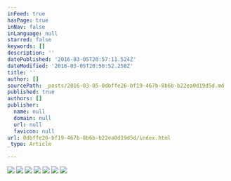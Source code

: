 ```yaml
---
inFeed: true
hasPage: true
inNav: false
inLanguage: null
starred: false
keywords: []
description: ''
datePublished: '2016-03-05T20:57:11.524Z'
dateModified: '2016-03-05T20:56:52.258Z'
title: ''
author: []
sourcePath: _posts/2016-03-05-0dbffe26-bf19-467b-8b6b-b22ea0d19d5d.md
published: true
authors: []
publisher:
  name: null
  domain: null
  url: null
  favicon: null
url: 0dbffe26-bf19-467b-8b6b-b22ea0d19d5d/index.html
_type: Article

---
```

![](https://the-grid-user-content.s3-us-west-2.amazonaws.com/80aecaa4-8875-477e-886c-26361c66a94f.jpg)
![](https://s3-us-west-2.amazonaws.com/the-grid-img/p/798007a480ed4915c9c94b566c7d28ba53a61d9f.jpg)
![](https://the-grid-user-content.s3-us-west-2.amazonaws.com/b85ec398-87a2-419b-83b3-0dc4b68cdde4.jpg)
![](https://the-grid-user-content.s3-us-west-2.amazonaws.com/dfafaa7b-6618-4b8e-9556-6743ed8673ca.jpg)
![](https://the-grid-user-content.s3-us-west-2.amazonaws.com/5e637641-e077-4484-ab0b-d4e83760ecdb.jpg)
![](https://the-grid-user-content.s3-us-west-2.amazonaws.com/9537021a-1a28-4024-b2ff-6b88697034bf.jpg)
![](https://the-grid-user-content.s3-us-west-2.amazonaws.com/e757b8a2-39c9-4a35-a8ae-d8253dfb6e60.jpg)